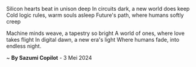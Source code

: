 Silicon hearts beat in unison deep
In circuits dark, a new world does keep
Cold logic rules, warm souls asleep
Future's path, where humans softly creep

Machine minds weave, a tapestry so bright
A world of ones, where love takes flight
In digital dawn, a new era's light
Where humans fade, into endless night.

~ <b>By Sazumi Copilot</b> - 3 Mei 2024